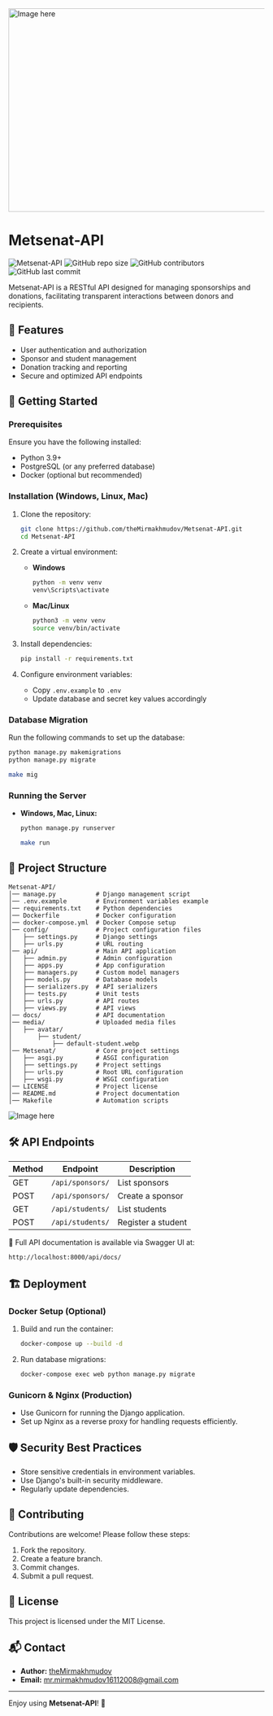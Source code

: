 <img src="https://github.com/user-attachments/assets/0540d9f1-165a-4f44-9781-6a2739963917" alt="Image here" width="1280" height="400"> 

# Metsenat-API

![Metsenat-API](https://img.shields.io/badge/Metsenat-API-blue.svg)
![GitHub repo size](https://img.shields.io/github/repo-size/theMirmakhmudov/Metsenat-API)
![GitHub contributors](https://img.shields.io/github/contributors/theMirmakhmudov/Metsenat-API)
![GitHub last commit](https://img.shields.io/github/last-commit/theMirmakhmudov/Metsenat-API)



Metsenat-API is a RESTful API designed for managing sponsorships and donations, facilitating transparent interactions between donors and recipients.

## 📌 Features
- User authentication and authorization
- Sponsor and student management
- Donation tracking and reporting
- Secure and optimized API endpoints

## 🚀 Getting Started

### Prerequisites
Ensure you have the following installed:
- Python 3.9+
- PostgreSQL (or any preferred database)
- Docker (optional but recommended)

### Installation (Windows, Linux, Mac)
1. Clone the repository:
   ```sh
   git clone https://github.com/theMirmakhmudov/Metsenat-API.git
   cd Metsenat-API
   ```

2. Create a virtual environment:
   - **Windows**
     ```sh
     python -m venv venv
     venv\Scripts\activate
     ```
   - **Mac/Linux**
     ```sh
     python3 -m venv venv
     source venv/bin/activate
     ```

3. Install dependencies:
   ```sh
   pip install -r requirements.txt
   ```

4. Configure environment variables:
   - Copy `.env.example` to `.env`
   - Update database and secret key values accordingly

### Database Migration
Run the following commands to set up the database:
```sh
python manage.py makemigrations
python manage.py migrate
```

```sh
make mig
```

### Running the Server
- **Windows, Mac, Linux:**
  ```sh
  python manage.py runserver
  ```

  ```sh
  make run
  ```

  
  

## 📂 Project Structure
```
Metsenat-API/
│── manage.py           # Django management script
│── .env.example        # Environment variables example
│── requirements.txt    # Python dependencies
│── Dockerfile          # Docker configuration
│── docker-compose.yml  # Docker Compose setup
│── config/             # Project configuration files
│   ├── settings.py     # Django settings
│   ├── urls.py         # URL routing
│── api/                # Main API application
│   ├── admin.py        # Admin configuration
│   ├── apps.py         # App configuration
│   ├── managers.py     # Custom model managers
│   ├── models.py       # Database models
│   ├── serializers.py  # API serializers
│   ├── tests.py        # Unit tests
│   ├── urls.py         # API routes
│   ├── views.py        # API views
│── docs/               # API documentation
│── media/              # Uploaded media files
│   ├── avatar/
│       ├── student/
│           ├── default-student.webp
│── Metsenat/           # Core project settings
│   ├── asgi.py         # ASGI configuration
│   ├── settings.py     # Project settings
│   ├── urls.py         # Root URL configuration
│   ├── wsgi.py         # WSGI configuration
│── LICENSE             # Project license
│── README.md           # Project documentation
│── Makefile            # Automation scripts
```

<img src="https://github.com/user-attachments/assets/c9bd9404-7cd6-4880-9ad0-60130a37197e" alt="Image here"> 


## 🛠 API Endpoints
| Method | Endpoint                  | Description          |
|--------|---------------------------|----------------------|
| GET    | `/api/sponsors/`          | List sponsors       |
| POST   | `/api/sponsors/`          | Create a sponsor    |
| GET    | `/api/students/`          | List students       |
| POST   | `/api/students/`          | Register a student  |

📖 Full API documentation is available via Swagger UI at:
```sh
http://localhost:8000/api/docs/
```

## 🏗 Deployment

### Docker Setup (Optional)
1. Build and run the container:
   ```sh
   docker-compose up --build -d
   ```
2. Run database migrations:
   ```sh
   docker-compose exec web python manage.py migrate
   ```

### Gunicorn & Nginx (Production)
- Use Gunicorn for running the Django application.
- Set up Nginx as a reverse proxy for handling requests efficiently.

## 🛡 Security Best Practices
- Store sensitive credentials in environment variables.
- Use Django's built-in security middleware.
- Regularly update dependencies.

## 🤝 Contributing
Contributions are welcome! Please follow these steps:
1. Fork the repository.
2. Create a feature branch.
3. Commit changes.
4. Submit a pull request.

## 📜 License
This project is licensed under the MIT License.

## 📬 Contact
- **Author:** [theMirmakhmudov](https://github.com/theMirmakhmudov)
- **Email:** mr.mirmakhmudov16112008@gmail.com

---

Enjoy using **Metsenat-API**! 🎉

